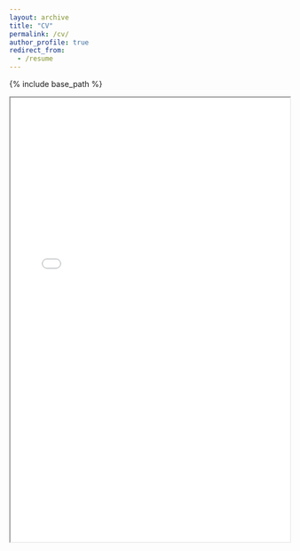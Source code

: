 ```yaml
---
layout: archive
title: "CV"
permalink: /cv/
author_profile: true
redirect_from:
  - /resume
---
```

{% include base_path %}

<iframe width="100%" height="800" src="files/YumengZhang-Resume-202410.pdf">

Education
=========

Work experience
===============

Skills
======

* Skill 1
* Skill 2
  * Sub-skill 2.1
  * Sub-skill 2.2
  * Sub-skill 2.3
* Skill 3

Publications
============

<ul>{% for post in site.publications reversed %}
    {% include archive-single-cv.html %}
  {% endfor %}</ul>

Talks
=====

<ul>{% for post in site.talks reversed %}
    {% include archive-single-talk-cv.html  %}
  {% endfor %}</ul>

Teaching
========

<ul>{% for post in site.teaching reversed %}
    {% include archive-single-cv.html %}
  {% endfor %}</ul>
